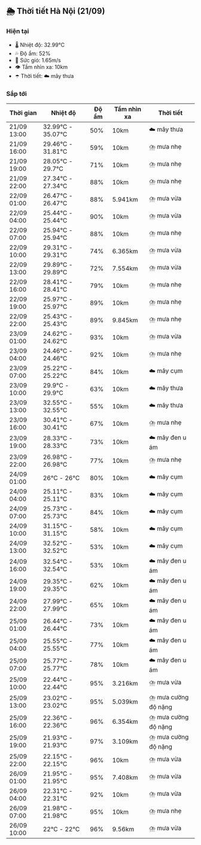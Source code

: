 ## 🌦️ Thời tiết Hà Nội (21/09)

### Hiện tại

- 🌡️ Nhiệt độ: 32.99℃
- 💦 Độ ẩm: 52%
- 💨 Sức gió: 1.65m/s
- 👁️ Tầm nhìn xa: 10km
- ☂️ Thời tiết: ☁️ mây thưa

### Sắp tới

| Thời gian | Nhiệt độ | Độ ẩm | Tầm nhìn xa | Thời tiết |
| --- | --- | --- | --- | --- |
| 21/09 13:00 | 32.99℃ - 35.07℃ | 50% | 10km | ☁️ mây thưa |
| 21/09 16:00 | 29.46℃ - 31.81℃ | 59% | 10km | ⛈️ mưa nhẹ |
| 21/09 19:00 | 28.05℃ - 29.7℃ | 71% | 10km | ⛈️ mưa nhẹ |
| 21/09 22:00 | 27.34℃ - 27.34℃ | 88% | 10km | ⛈️ mưa nhẹ |
| 22/09 01:00 | 26.47℃ - 26.47℃ | 88% | 5.941km | ⛈️ mưa vừa |
| 22/09 04:00 | 25.44℃ - 25.44℃ | 90% | 10km | ⛈️ mưa vừa |
| 22/09 07:00 | 25.94℃ - 25.94℃ | 88% | 10km | ⛈️ mưa nhẹ |
| 22/09 10:00 | 29.31℃ - 29.31℃ | 74% | 6.365km | ⛈️ mưa vừa |
| 22/09 13:00 | 29.89℃ - 29.89℃ | 72% | 7.554km | ⛈️ mưa vừa |
| 22/09 16:00 | 28.41℃ - 28.41℃ | 79% | 10km | ⛈️ mưa nhẹ |
| 22/09 19:00 | 25.97℃ - 25.97℃ | 89% | 10km | ⛈️ mưa nhẹ |
| 22/09 22:00 | 25.43℃ - 25.43℃ | 89% | 9.845km | ⛈️ mưa nhẹ |
| 23/09 01:00 | 24.62℃ - 24.62℃ | 93% | 10km | ⛈️ mưa vừa |
| 23/09 04:00 | 24.46℃ - 24.46℃ | 92% | 10km | ⛈️ mưa nhẹ |
| 23/09 07:00 | 25.22℃ - 25.22℃ | 84% | 10km | ☁️ mây cụm |
| 23/09 10:00 | 29.9℃ - 29.9℃ | 63% | 10km | ☁️ mây thưa |
| 23/09 13:00 | 32.55℃ - 32.55℃ | 55% | 10km | ☁️ mây thưa |
| 23/09 16:00 | 30.41℃ - 30.41℃ | 67% | 10km | ⛈️ mưa nhẹ |
| 23/09 19:00 | 28.33℃ - 28.33℃ | 73% | 10km | ☁️ mây đen u ám |
| 23/09 22:00 | 26.98℃ - 26.98℃ | 77% | 10km | ⛈️ mưa nhẹ |
| 24/09 01:00 | 26℃ - 26℃ | 80% | 10km | ☁️ mây cụm |
| 24/09 04:00 | 25.11℃ - 25.11℃ | 83% | 10km | ☁️ mây cụm |
| 24/09 07:00 | 25.73℃ - 25.73℃ | 84% | 10km | ☁️ mây cụm |
| 24/09 10:00 | 31.15℃ - 31.15℃ | 58% | 10km | ☁️ mây cụm |
| 24/09 13:00 | 32.52℃ - 32.52℃ | 53% | 10km | ☁️ mây cụm |
| 24/09 16:00 | 32.54℃ - 32.54℃ | 53% | 10km | ☁️ mây đen u ám |
| 24/09 19:00 | 29.35℃ - 29.35℃ | 62% | 10km | ☁️ mây đen u ám |
| 24/09 22:00 | 27.99℃ - 27.99℃ | 65% | 10km | ☁️ mây đen u ám |
| 25/09 01:00 | 26.44℃ - 26.44℃ | 73% | 10km | ☁️ mây đen u ám |
| 25/09 04:00 | 25.55℃ - 25.55℃ | 77% | 10km | ☁️ mây đen u ám |
| 25/09 07:00 | 25.77℃ - 25.77℃ | 78% | 10km | ☁️ mây đen u ám |
| 25/09 10:00 | 22.44℃ - 22.44℃ | 95% | 3.216km | ⛈️ mưa vừa |
| 25/09 13:00 | 23.02℃ - 23.02℃ | 95% | 5.039km | ⛈️ mưa cường độ nặng |
| 25/09 16:00 | 22.36℃ - 22.36℃ | 96% | 6.354km | ⛈️ mưa cường độ nặng |
| 25/09 19:00 | 21.93℃ - 21.93℃ | 97% | 3.109km | ⛈️ mưa cường độ nặng |
| 25/09 22:00 | 22.15℃ - 22.15℃ | 96% | 10km | ⛈️ mưa vừa |
| 26/09 01:00 | 21.95℃ - 21.95℃ | 95% | 7.408km | ⛈️ mưa vừa |
| 26/09 04:00 | 22.31℃ - 22.31℃ | 92% | 10km | ⛈️ mưa vừa |
| 26/09 07:00 | 21.98℃ - 21.98℃ | 95% | 10km | ⛈️ mưa nhẹ |
| 26/09 10:00 | 22℃ - 22℃ | 96% | 9.56km | ⛈️ mưa vừa |
